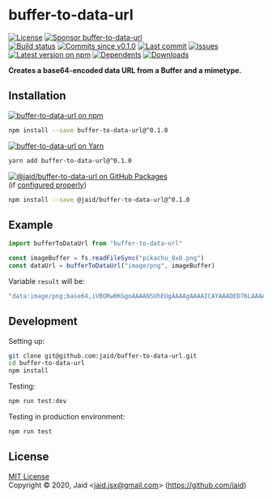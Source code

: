 # buffer-to-data-url


<a href="https://raw.githubusercontent.com/jaid/buffer-to-data-url/master/license.txt"><img src="https://img.shields.io/github/license/jaid/buffer-to-data-url?style=flat-square" alt="License"/></a> <a href="https://github.com/sponsors/jaid"><img src="https://img.shields.io/badge/<3-Sponsor-FF45F1?style=flat-square" alt="Sponsor buffer-to-data-url"/></a>  
<a href="https://actions-badge.atrox.dev/jaid/buffer-to-data-url/goto"><img src="https://img.shields.io/endpoint.svg?style=flat-square&url=https%3A%2F%2Factions-badge.atrox.dev%2Fjaid%2Fbuffer-to-data-url%2Fbadge" alt="Build status"/></a> <a href="https://github.com/jaid/buffer-to-data-url/commits"><img src="https://img.shields.io/github/commits-since/jaid/buffer-to-data-url/v0.1.0?style=flat-square&logo=github" alt="Commits since v0.1.0"/></a> <a href="https://github.com/jaid/buffer-to-data-url/commits"><img src="https://img.shields.io/github/last-commit/jaid/buffer-to-data-url?style=flat-square&logo=github" alt="Last commit"/></a> <a href="https://github.com/jaid/buffer-to-data-url/issues"><img src="https://img.shields.io/github/issues/jaid/buffer-to-data-url?style=flat-square&logo=github" alt="Issues"/></a>  
<a href="https://npmjs.com/package/buffer-to-data-url"><img src="https://img.shields.io/npm/v/buffer-to-data-url?style=flat-square&logo=npm&label=latest%20version" alt="Latest version on npm"/></a> <a href="https://github.com/jaid/buffer-to-data-url/network/dependents"><img src="https://img.shields.io/librariesio/dependents/npm/buffer-to-data-url?style=flat-square&logo=npm" alt="Dependents"/></a> <a href="https://npmjs.com/package/buffer-to-data-url"><img src="https://img.shields.io/npm/dm/buffer-to-data-url?style=flat-square&logo=npm" alt="Downloads"/></a>

**Creates a base64-encoded data URL from a Buffer and a mimetype.**





## Installation

<a href="https://npmjs.com/package/buffer-to-data-url"><img src="https://img.shields.io/badge/npm-buffer--to--data--url-C23039?style=flat-square&logo=npm" alt="buffer-to-data-url on npm"/></a>

```bash
npm install --save buffer-to-data-url@^0.1.0
```

<a href="https://yarnpkg.com/package/buffer-to-data-url"><img src="https://img.shields.io/badge/Yarn-buffer--to--data--url-2F8CB7?style=flat-square&logo=yarn&logoColor=white" alt="buffer-to-data-url on Yarn"/></a>

```bash
yarn add buffer-to-data-url@^0.1.0
```

<a href="https://github.com/jaid/buffer-to-data-url/packages"><img src="https://img.shields.io/badge/GitHub Packages-@jaid/buffer--to--data--url-24282e?style=flat-square&logo=github" alt="@jaid/buffer-to-data-url on GitHub Packages"/></a>  
(if [configured properly](https://help.github.com/en/github/managing-packages-with-github-packages/configuring-npm-for-use-with-github-packages))

```bash
npm install --save @jaid/buffer-to-data-url@^0.1.0
```



## Example


```javascript
import bufferToDataUrl from "buffer-to-data-url"

const imageBuffer = fs.readFileSync("pikachu_8x8.png")
const dataUrl = bufferToDataUrl("image/png", imageBuffer)
```

Variable `result` will be:

```javascript
"data:image/png;base64,iVBORw0KGgoAAAANSUhEUgAAAAgAAAAICAYAAADED76LAAAARklEQVQoU2P8/Z/hPwMewEiUAhaG/wyMjIwMv6FmIfPBJrAyQuyAKUDmo1iBrhCkifG/oBrY4D/vbqE4lUVIDcwnrICQLwAWoihJ/lJMVwAAAABJRU5ErkJgggAA"
```

















## Development



Setting up:
```bash
git clone git@github.com:jaid/buffer-to-data-url.git
cd buffer-to-data-url
npm install
```
Testing:
```bash
npm run test:dev
```
Testing in production environment:
```bash
npm run test
```


## License
[MIT License](https://raw.githubusercontent.com/jaid/buffer-to-data-url/master/license.txt)  
Copyright © 2020, Jaid \<jaid.jsx@gmail.com> (https://github.com/jaid)
